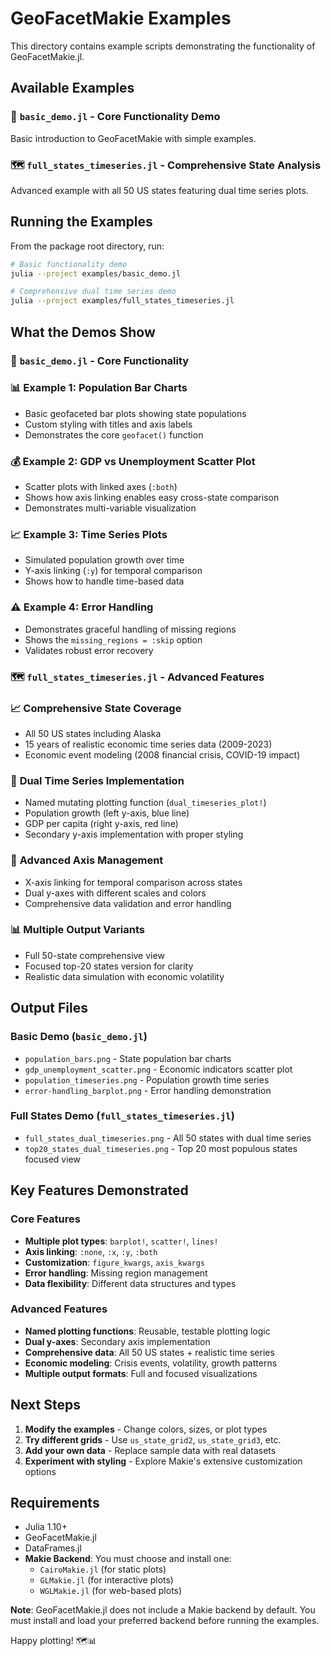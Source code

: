 # GeoFacetMakie Examples

This directory contains example scripts demonstrating the functionality of GeoFacetMakie.jl.

## Available Examples

### 🚀 `basic_demo.jl` - Core Functionality Demo
Basic introduction to GeoFacetMakie with simple examples.

### 🗺️ `full_states_timeseries.jl` - Comprehensive State Analysis
Advanced example with all 50 US states featuring dual time series plots.

## Running the Examples

From the package root directory, run:

```bash
# Basic functionality demo
julia --project examples/basic_demo.jl

# Comprehensive dual time series demo
julia --project examples/full_states_timeseries.jl
```

## What the Demos Show

### 🚀 `basic_demo.jl` - Core Functionality

### 📊 **Example 1: Population Bar Charts**
- Basic geofaceted bar plots showing state populations
- Custom styling with titles and axis labels
- Demonstrates the core `geofacet()` function

### 💰 **Example 2: GDP vs Unemployment Scatter Plot**
- Scatter plots with linked axes (`:both`)
- Shows how axis linking enables easy cross-state comparison
- Demonstrates multi-variable visualization

### 📈 **Example 3: Time Series Plots**
- Simulated population growth over time
- Y-axis linking (`:y`) for temporal comparison
- Shows how to handle time-based data

### ⚠️ **Example 4: Error Handling**
- Demonstrates graceful handling of missing regions
- Shows the `missing_regions = :skip` option
- Validates robust error recovery

### 🗺️ `full_states_timeseries.jl` - Advanced Features

### 📈 **Comprehensive State Coverage**
- All 50 US states including Alaska
- 15 years of realistic economic time series data (2009-2023)
- Economic event modeling (2008 financial crisis, COVID-19 impact)

### 🎯 **Dual Time Series Implementation**
- Named mutating plotting function (`dual_timeseries_plot!`)
- Population growth (left y-axis, blue line)
- GDP per capita (right y-axis, red line)
- Secondary y-axis implementation with proper styling

### 🔗 **Advanced Axis Management**
- X-axis linking for temporal comparison across states
- Dual y-axes with different scales and colors
- Comprehensive data validation and error handling

### 📊 **Multiple Output Variants**
- Full 50-state comprehensive view
- Focused top-20 states version for clarity
- Realistic data simulation with economic volatility

## Output Files

### Basic Demo (`basic_demo.jl`)
- `population_bars.png` - State population bar charts
- `gdp_unemployment_scatter.png` - Economic indicators scatter plot  
- `population_timeseries.png` - Population growth time series
- `error-handling_barplot.png` - Error handling demonstration

### Full States Demo (`full_states_timeseries.jl`)
- `full_states_dual_timeseries.png` - All 50 states with dual time series
- `top20_states_dual_timeseries.png` - Top 20 most populous states focused view

## Key Features Demonstrated

### Core Features
- **Multiple plot types**: `barplot!`, `scatter!`, `lines!`
- **Axis linking**: `:none`, `:x`, `:y`, `:both`
- **Customization**: `figure_kwargs`, `axis_kwargs`
- **Error handling**: Missing region management
- **Data flexibility**: Different data structures and types

### Advanced Features
- **Named plotting functions**: Reusable, testable plotting logic
- **Dual y-axes**: Secondary axis implementation
- **Comprehensive data**: All 50 US states + realistic time series
- **Economic modeling**: Crisis events, volatility, growth patterns
- **Multiple output formats**: Full and focused visualizations

## Next Steps

1. **Modify the examples** - Change colors, sizes, or plot types
2. **Try different grids** - Use `us_state_grid2`, `us_state_grid3`, etc.
3. **Add your own data** - Replace sample data with real datasets
4. **Experiment with styling** - Explore Makie's extensive customization options

## Requirements

- Julia 1.10+
- GeoFacetMakie.jl
- DataFrames.jl
- **Makie Backend**: You must choose and install one:
  - `CairoMakie.jl` (for static plots)
  - `GLMakie.jl` (for interactive plots)
  - `WGLMakie.jl` (for web-based plots)

**Note**: GeoFacetMakie.jl does not include a Makie backend by default. You must install and load your preferred backend before running the examples.

Happy plotting! 🗺️📊